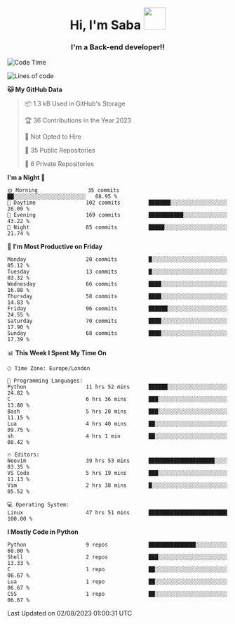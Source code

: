 <h1 align="center">Hi, I'm Saba <img src="https://media.giphy.com/media/EdB2g3VFDoKs57oe1w/giphy.gif" width="50"></h1>
<h3 align="center">I'm a Back-end developer!!</h3>

<!--START_SECTION:waka-->
![Code Time](http://img.shields.io/badge/Code%20Time-756%20hrs%2057%20mins-blue)

![Lines of code](https://img.shields.io/badge/From%20Hello%20World%20I%27ve%20Written-49.7%20thousand%20lines%20of%20code-blue)

**🐱 My GitHub Data** 

> 📦 1.3 kB Used in GitHub's Storage 
 > 
> 🏆 36 Contributions in the Year 2023
 > 
> 🚫 Not Opted to Hire
 > 
> 📜 35 Public Repositories 
 > 
> 🔑 6 Private Repositories 
 > 
**I'm a Night 🦉** 

```text
🌞 Morning                35 commits          ██░░░░░░░░░░░░░░░░░░░░░░░   08.95 % 
🌆 Daytime                102 commits         ███████░░░░░░░░░░░░░░░░░░   26.09 % 
🌃 Evening                169 commits         ███████████░░░░░░░░░░░░░░   43.22 % 
🌙 Night                  85 commits          █████░░░░░░░░░░░░░░░░░░░░   21.74 % 
```
📅 **I'm Most Productive on Friday** 

```text
Monday                   20 commits          █░░░░░░░░░░░░░░░░░░░░░░░░   05.12 % 
Tuesday                  13 commits          █░░░░░░░░░░░░░░░░░░░░░░░░   03.32 % 
Wednesday                66 commits          ████░░░░░░░░░░░░░░░░░░░░░   16.88 % 
Thursday                 58 commits          ████░░░░░░░░░░░░░░░░░░░░░   14.83 % 
Friday                   96 commits          ██████░░░░░░░░░░░░░░░░░░░   24.55 % 
Saturday                 70 commits          ████░░░░░░░░░░░░░░░░░░░░░   17.90 % 
Sunday                   68 commits          ████░░░░░░░░░░░░░░░░░░░░░   17.39 % 
```


📊 **This Week I Spent My Time On** 

```text
🕑︎ Time Zone: Europe/London

💬 Programming Languages: 
Python                   11 hrs 52 mins      ██████░░░░░░░░░░░░░░░░░░░   24.82 % 
C                        6 hrs 36 mins       ███░░░░░░░░░░░░░░░░░░░░░░   13.80 % 
Bash                     5 hrs 20 mins       ███░░░░░░░░░░░░░░░░░░░░░░   11.15 % 
Lua                      4 hrs 40 mins       ██░░░░░░░░░░░░░░░░░░░░░░░   09.75 % 
sh                       4 hrs 1 min         ██░░░░░░░░░░░░░░░░░░░░░░░   08.42 % 

🔥 Editors: 
Neovim                   39 hrs 53 mins      █████████████████████░░░░   83.35 % 
VS Code                  5 hrs 19 mins       ███░░░░░░░░░░░░░░░░░░░░░░   11.13 % 
Vim                      2 hrs 38 mins       █░░░░░░░░░░░░░░░░░░░░░░░░   05.52 % 

💻 Operating System: 
Linux                    47 hrs 51 mins      █████████████████████████   100.00 % 
```

**I Mostly Code in Python** 

```text
Python                   9 repos             ███████████████░░░░░░░░░░   60.00 % 
Shell                    2 repos             ███░░░░░░░░░░░░░░░░░░░░░░   13.33 % 
C                        1 repo              ██░░░░░░░░░░░░░░░░░░░░░░░   06.67 % 
Lua                      1 repo              ██░░░░░░░░░░░░░░░░░░░░░░░   06.67 % 
CSS                      1 repo              ██░░░░░░░░░░░░░░░░░░░░░░░   06.67 % 
```




 Last Updated on 02/08/2023 01:00:31 UTC
<!--END_SECTION:waka-->
